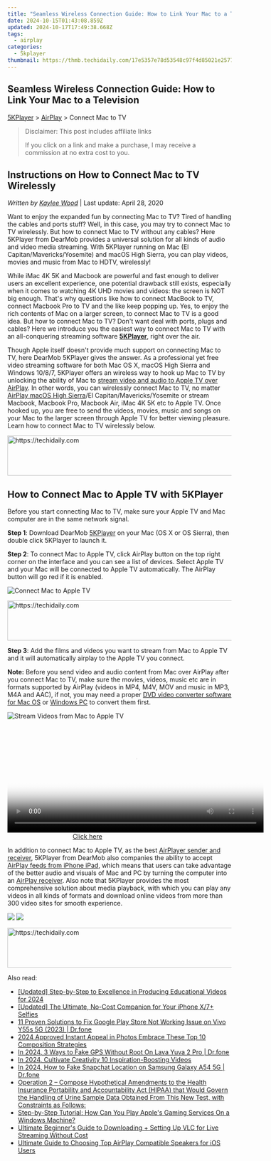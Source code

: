 ```yaml
---
title: "Seamless Wireless Connection Guide: How to Link Your Mac to a Television"
date: 2024-10-15T01:43:08.859Z
updated: 2024-10-17T17:49:38.668Z
tags:
  - airplay
categories:
  - 5kplayer
thumbnail: https://thmb.techidaily.com/17e5357e78d53548c97f4d85021e25770f5faa06fc039457c29951eca12e67ea.jpg
---
```


## Seamless Wireless Connection Guide: How to Link Your Mac to a Television

[5KPlayer](https://tools.techidaily.com/5kplayer/products/) \> [AirPlay](https://tools.techidaily.com/5kplayer/airplay/) \> Connect Mac to TV

>  Disclaimer: This post includes affiliate links
>
>  If you click on a link and make a purchase, I may receive a commission at no extra cost to you.
>

## Instructions on How to Connect Mac to TV Wirelessly

 _Written by [Kaylee Wood](https://www.quora.com/profile/Amanda-Hu-21)_ | Last update: April 28, 2020

Want to enjoy the expanded fun by connecting Mac to TV? Tired of handling the cables and ports stuff? Well, in this case, you may try to connect Mac to TV wirelessly. But how to connect Mac to TV without any cables? Here 5KPlayer from DearMob provides a universal solution for all kinds of audio and video media streaming. With 5KPlayer running on Mac (El Capitan/Mavericks/Yosemite) and macOS High Sierra, you can play videos, movies and music from Mac to HDTV, wirelessly!

While iMac 4K 5K and Macbook are powerful and fast enough to deliver users an excellent experience, one potential drawback still exists, especially when it comes to watching 4K UHD movies and videos: the screen is NOT big enough. That's why questions like how to connect MacBook to TV, connect Macbook Pro to TV and the like keep popping up. Yes, to enjoy the rich contents of Mac on a larger screen, to connect Mac to TV is a good idea. But how to connect Mac to TV? Don't want deal with ports, plugs and cables? Here we introduce you the easiest way to connect Mac to TV with an all-conquering streaming software [**5KPlayer**](https://tools.techidaily.com/5kplayer/products/), right over the air. 

Though Apple itself doesn't provide much support on connecting Mac to TV, here DearMob 5KPlayer gives the answer. As a professional yet free video streaming software for both Mac OS X, macOS High Sierra and Windows 10/8/7, 5KPlayer offers an wireless way to hook up Mac to TV by unlocking the ability of Mac to [stream video and audio to Apple TV over AirPlay](https://tools.techidaily.com/5kplayer/airplay/). In other words, you can wirelessly connect Mac to TV, no matter [AirPlay macOS High Sierra](https://tools.techidaily.com/5kplayer/airplay/)/El Capitan/Mavericks/Yosemite or stream Macbook, Macbook Pro, Macbook Air, iMac 4K 5K etc to Apple TV. Once hooked up, you are free to send the videos, movies, music and songs on your Mac to the larger screen through Apple TV for better viewing pleasure. Learn how to connect Mac to TV wirelessly below.

<!-- affiliate ads begin -->
<a href="https://ephamedtechinc.pxf.io/c/5597632/2137205/26400" target="_top" id="2137205">
  <img src="//a.impactradius-go.com/display-ad/26400-2137205" border="0" alt="https://techidaily.com" width="728" height="90"/>
</a>
<img height="0" width="0" src="https://ephamedtechinc.pxf.io/i/5597632/2137205/26400" style="position:absolute;visibility:hidden;" border="0" />
<!-- affiliate ads end -->

## How to Connect Mac to Apple TV with 5KPlayer

Before you start connecting Mac to TV, make sure your Apple TV and Mac computer are in the same network signal.

**Step 1**: Download DearMob [5KPlayer](https://tools.techidaily.com/5kplayer/products/) on your Mac (OS X or OS Sierra), then double click 5KPlayer to launch it.

**Step 2**: To connect Mac to Apple TV, click AirPlay button on the top right corner on the interface and you can see a list of devices. Select Apple TV and your Mac will be connected to Apple TV automatically. The AirPlay button will go red if it is enabled.

![Connect Mac to Apple TV](https://www.5kplayer.com/airplay/img/5kplayer-airplay.jpg) 

<!-- affiliate ads begin -->
<a href="https://appsumo.8odi.net/c/5597632/2144281/7443" target="_top" id="2144281">
  <img src="//a.impactradius-go.com/display-ad/7443-2144281" border="0" alt="https://techidaily.com" width="728" height="90"/>
</a>
<img height="0" width="0" src="https://appsumo.8odi.net/i/5597632/2144281/7443" style="position:absolute;visibility:hidden;" border="0" />
<!-- affiliate ads end -->

**Step 3**: Add the films and videos you want to stream from Mac to Apple TV and it will automatically airplay to the Apple TV you connect. 

**Note:** Before you send video and audio content from Mac over AirPlay after you connect Mac to TV, make sure the movies, videos, music etc are in formats supported by AirPlay (videos in MP4, M4V, MOV and music in MP3, M4A and AAC), if not, you may need a proper [DVD video converter software for Mac OS](https://tools.techidaily.com/5kplayer/products/) or [Windows PC](https://tools.techidaily.com/5kplayer/products/) to convert them first. 

![Stream Videos from Mac to Apple TV](https://www.5kplayer.com/airplay/img/airplay-videos.jpg) 

<!-- affiliate ads begin -->
<span id="1982457">
					<video width="576" height="240" style="cursor:pointer"
           poster="//a.impactradius-go.com/display-clicktoplayimage/1982457.png"
           onclick="if(!this.playClicked){this.play();this.setAttribute('controls',true);this.playClicked=true;}">
	   <source src="//a.impactradius-go.com/display-ad/22993-1982457">
	   <img src="//a.impactradius-go.com/display-clicktoplayimage/1982457.png" style="border: none; height: 100%; width: 100%; object-fit: contain">
	</video>
	<div style="width:360px;text-align:center"><a href="javascript:window.open(decodeURIComponent('https%3A%2F%2Fhomestyler.sjv.io%2Fc%2F5597632%2F1982457%2F22993'), '_blank');void(0);">Click here</a></div>
</span>
<img height="0" width="0" src="https://imp.pxf.io/i/5597632/1982457/22993" style="position:absolute;visibility:hidden;" border="0" />
<!-- affiliate ads end -->

In addition to connect Mac to Apple TV, as the best [AirPlayer sender and receiver](https://tools.techidaily.com/5kplayer/airplay/), 5KPlayer from DearMob also companies the ability to accept [AirPlay feeds from iPhone iPad](https://tools.techidaily.com/5kplayer/airplay/), which means that users can take advantage of the better audio and visuals of Mac and PC by turning the computer into an [AirPlay receiver](https://tools.techidaily.com/5kplayer/airplay/). Also note that 5KPlayer provides the most comprehensive solution about media playback, with which you can play any videos in all kinds of formats and download online videos from more than 300 video sites for smooth experience.

[![](https://www.5kplayer.com/airplay/../button/freedownbackmac.png)](https://tools.techidaily.com/5kplayer/products/) [![](https://www.5kplayer.com/airplay/../button/freedownwhitewin.png)](https://tools.techidaily.com/5kplayer/products/)

<!-- affiliate ads begin -->
<a href="https://malaysia-healthcare-travel-council.pxf.io/c/5597632/1557743/17382" target="_top" id="1557743">
  <img src="//a.impactradius-go.com/display-ad/17382-1557743" border="0" alt="https://techidaily.com" width="728" height="90"/>
</a>
<img height="0" width="0" src="https://malaysia-healthcare-travel-council.pxf.io/i/5597632/1557743/17382" style="position:absolute;visibility:hidden;" border="0" />
<!-- affiliate ads end -->

<ins class="adsbygoogle"
     style="display:block"
     data-ad-format="autorelaxed"
     data-ad-client="ca-pub-7571918770474297"
     data-ad-slot="1223367746"></ins>

<ins class="adsbygoogle"
     style="display:block"
     data-ad-client="ca-pub-7571918770474297"
     data-ad-slot="8358498916"
     data-ad-format="auto"
     data-full-width-responsive="true"></ins>

<span class="atpl-alsoreadstyle">Also read:</span>
<div><ul>
<li><a href="https://remote-screen-capture.techidaily.com/updated-step-by-step-to-excellence-in-producing-educational-videos-for-2024/"><u>[Updated] Step-by-Step to Excellence in Producing Educational Videos for 2024</u></a></li>
<li><a href="https://fox-friendly.techidaily.com/updated-the-ultimate-no-cost-companion-for-your-iphone-x7plus-selfies/"><u>[Updated] The Ultimate, No-Cost Companion for Your iPhone X/7+ Selfies</u></a></li>
<li><a href="https://howto.techidaily.com/11-proven-solutions-to-fix-google-play-store-not-working-issue-on-vivo-y55s-5g-2023-drfone-by-drfone-fix-android-problems-fix-android-problems/"><u>11 Proven Solutions to Fix Google Play Store Not Working Issue on Vivo Y55s 5G (2023) | Dr.fone</u></a></li>
<li><a href="https://fox-glue.techidaily.com/2024-approved-instant-appeal-in-photos-embrace-these-top-10-composition-strategies/"><u>2024 Approved Instant Appeal in Photos Embrace These Top 10 Composition Strategies</u></a></li>
<li><a href="https://change-location.techidaily.com/in-2024-3-ways-to-fake-gps-without-root-on-lava-yuva-2-pro-drfone-by-drfone-virtual-android/"><u>In 2024, 3 Ways to Fake GPS Without Root On Lava Yuva 2 Pro | Dr.fone</u></a></li>
<li><a href="https://youtube-webster.techidaily.com/24-cultivate-creativity-10-inspiration-boosting-videos/"><u>In 2024, Cultivate Creativity 10 Inspiration-Boosting Videos</u></a></li>
<li><a href="https://location-social.techidaily.com/in-2024-how-to-fake-snapchat-location-on-samsung-galaxy-a54-5g-drfone-by-drfone-virtual-android/"><u>In 2024, How to Fake Snapchat Location on Samsung Galaxy A54 5G | Dr.fone</u></a></li>
<li><a href="https://media-tips.techidaily.com/operation-2-compose-hypothetical-amendments-to-the-health-insurance-portability-and-accountability-act-hipaa-that-would-govern-the-handling-of-urine-sample-3/"><u>Operation 2 – Compose Hypothetical Amendments to the Health Insurance Portability and Accountability Act (HIPAA) that Would Govern the Handling of Urine Sample Data Obtained From This New Test, with Constraints as Follows:</u></a></li>
<li><a href="https://media-tips.techidaily.com/step-by-step-tutorial-how-can-you-play-apples-gaming-services-on-a-windows-machine/"><u>Step-by-Step Tutorial: How Can You Play Apple's Gaming Services On a Windows Machine?</u></a></li>
<li><a href="https://media-tips.techidaily.com/ultimate-beginners-guide-to-downloading-plus-setting-up-vlc-for-live-streaming-without-cost/"><u>Ultimate Beginner's Guide to Downloading + Setting Up VLC for Live Streaming Without Cost</u></a></li>
<li><a href="https://media-tips.techidaily.com/ultimate-guide-to-choosing-top-airplay-compatible-speakers-for-ios-users/"><u>Ultimate Guide to Choosing Top AirPlay Compatible Speakers for iOS Users</u></a></li>
</ul></div>

